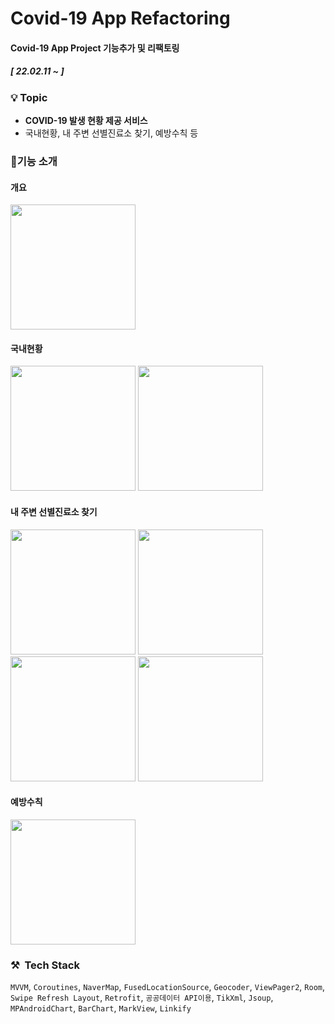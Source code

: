 # Covid-19 App Refactoring

#### Covid-19 App Project 기능추가 및 리팩토링

##### [ 22.02.11 ~ ]

### 💡 Topic

- **COVID-19 발생 현황 제공 서비스**
- 국내현황, 내 주변 선별진료소 찾기, 예방수칙 등


### 🎈기능 소개

#### 개요 
<img src = "https://user-images.githubusercontent.com/52556870/153616641-b88791b1-53ec-46cd-bfc8-ca79f360cdb8.jpg" width="200">

#### 국내현황
<p float="left">
<img src = "https://user-images.githubusercontent.com/52556870/158206578-654cd67e-46ea-44fb-ad7e-2a474acae173.jpg" width="200">
<img src = "https://user-images.githubusercontent.com/52556870/158206592-c07bcdeb-b8e0-4d43-88b3-9b4bab85be42.jpg" width="200">
</p>

#### 내 주변 선별진료소 찾기

<p float="left">
<img src = "https://user-images.githubusercontent.com/52556870/158206182-073f6084-24bd-4020-93c3-c8e27da96fb8.jpg" width="200">
<img src = "https://user-images.githubusercontent.com/52556870/158206271-078d41fd-7285-4f4a-9f5d-c3854de1fc9f.jpg" width="200">
<img src = "https://user-images.githubusercontent.com/52556870/158205913-e764b814-f583-4cf0-a015-56a17fdfccde.jpg" width="200">
<img width="200" src="https://user-images.githubusercontent.com/52556870/158206454-600148ee-2087-449c-88b2-50f4e767de72.gif">
</p>


#### 예방수칙 
<img src = "https://user-images.githubusercontent.com/52556870/153616667-b744ce7d-2313-499a-8af6-6bfaf8626c2c.jpg" width="200">

  
### ⚒  Tech Stack

`MVVM`, `Coroutines`, `NaverMap`, `FusedLocationSource`, `Geocoder`, `ViewPager2`, `Room`, `Swipe Refresh Layout`, `Retrofit`, `공공데이터 API이용`, `TikXml`, `Jsoup`, `MPAndroidChart`, `BarChart`, `MarkView`, `Linkify`
